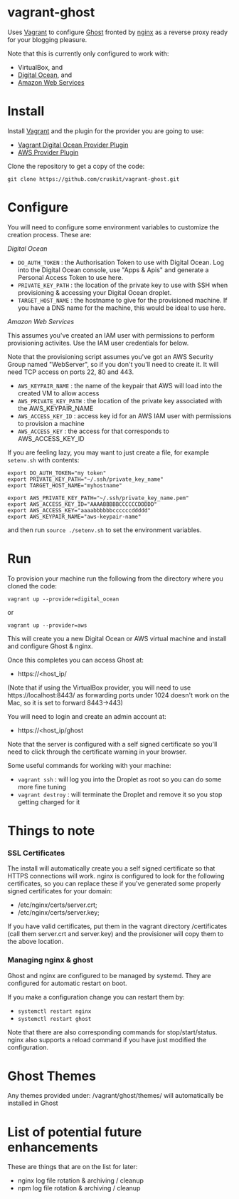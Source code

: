vagrant-ghost
=============

Uses [Vagrant](http://www.vagrantup.com) to configure [Ghost](https://ghost.org)
fronted by [nginx](http://nginx.org) as a reverse proxy ready for your blogging pleasure.

Note that this is currently only configured to work with:

* VirtualBox, and
* [Digital Ocean](https://www.digitalocean.com), and
* [Amazon Web Services](https://aws.amazon.com)

# Install

Install [Vagrant](http://www.vagrantup.com) and the plugin for the provider you are going to use:

* [Vagrant Digital Ocean Provider Plugin](https://github.com/smdahlen/vagrant-digitalocean)
* [AWS Provider Plugin](https://github.com/mitchellh/vagrant-aws)

Clone the repository to get a copy of the code:

```
git clone https://github.com/cruskit/vagrant-ghost.git
```

# Configure

You will need to configure some environment variables to customize the creation process.
These are:

*Digital Ocean*

* `DO_AUTH_TOKEN` : the Authorisation Token to use with Digital Ocean.
Log into the Digital Ocean console, use "Apps & Apis" and generate a Personal Access Token to use here.
* `PRIVATE_KEY_PATH` : the location of the private key to use with SSH when provisioning & accessing your Digital Ocean droplet.
* `TARGET_HOST_NAME` : the hostname to give for the provisioned machine. If you have a DNS name for the machine, this would be ideal to use here.

*Amazon Web Services*

This assumes you've created an IAM user with permissions to perform provisioning activites.
Use the IAM user credentials for below.

Note that the provisioning script assumes you've got an AWS Security Group named "WebServer", so if you
don't you'll need to create it. It will need TCP access on ports 22, 80 and 443.

* `AWS_KEYPAIR_NAME` : the name of the keypair that AWS will load into the created VM to allow access
* `AWS_PRIVATE_KEY_PATH` : the location of the private key associated with the AWS_KEYPAIR_NAME
* `AWS_ACCESS_KEY_ID` : access key id for an AWS IAM user with permissions to provision a machine
* `AWS_ACCESS_KEY` : the access for that corresponds to AWS_ACCESS_KEY_ID

If you are feeling lazy, you may want to just create a file, for example `setenv.sh` with contents:

```
export DO_AUTH_TOKEN="my token"
export PRIVATE_KEY_PATH="~/.ssh/private_key_name"
export TARGET_HOST_NAME="myhostname"

export AWS_PRIVATE_KEY_PATH="~/.ssh/private_key_name.pem"
export AWS_ACCESS_KEY_ID="AAAABBBBBCCCCCCDDDDD"
export AWS_ACCESS_KEY="aaaabbbbbbccccccddddd"
export AWS_KEYPAIR_NAME="aws-keypair-name"

```
and then run `source ./setenv.sh` to set the environment variables.

# Run

To provision your machine run the following from the directory where you cloned the code:

```
vagrant up --provider=digital_ocean
```

or
```
vagrant up --provider=aws
```

This will create you a new Digital Ocean or AWS virtual machine and install and configure Ghost & nginx.

Once this completes you can access Ghost at:

* https://<host_ip/

(Note that if using the VirtualBox provider, you will need to use https://localhost:8443/ as forwarding
  ports under 1024 doesn't work on the Mac, so it is set to forward 8443->443)

You will need to login and create an admin account at:

* https://<host_ip/ghost

Note that the server is configured with a self signed certificate so you'll need to click
through the certificate warning in your browser.

Some useful commands for working with your machine:

* `vagrant ssh` : will log you into the Droplet as root so you can do some more fine tuning
* `vagrant destroy` : will terminate the Droplet and remove it so you stop getting charged for it

# Things to note

### SSL Certificates
The install will automatically create you a self signed certificate so that HTTPS connections will work.
nginx is configured to look for the following certificates, so you can replace these if you've generated
some properly signed certificates for your domain:
* /etc/nginx/certs/server.crt;
* /etc/nginx/certs/server.key;

If you have valid certificates, put them in the vagrant directory /certificates (call them
  server.crt and server.key) and the provisioner will copy them to the above location.

### Managing nginx & ghost

Ghost and nginx are configured to be managed by systemd. They are configured for automatic restart on boot.

If you make a configuration change you can restart them by:

* `systemctl restart nginx`
* `systemctl restart ghost`

Note that there are also corresponding commands for stop/start/status. nginx also supports a reload
command if you have just modified the configuration.

# Ghost Themes

Any themes provided under: /vagrant/ghost/themes/ will automatically be installed in Ghost

# List of potential future enhancements

These are things that are on the list for later:

* nginx log file rotation & archiving / cleanup
* npm log file rotation & archiving / cleanup
